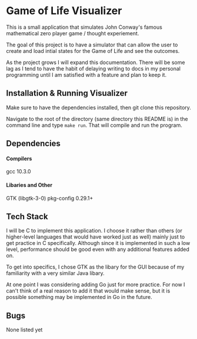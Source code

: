 # Game of Life Visualizer
This is a small application that simulates John Conway's famous mathematical zero player game / thought experiement.  

The goal of this project is to have a simulator that can allow the user to create and load intial states for the Game of Life and see the outcomes.  

As the project grows I will expand this documentation.  There will be some lag as I tend to have the habit of delaying writing to docs in my personal programming until I am satisfied with a feature and plan to keep it.

## Installation & Running Visualizer

Make sure to have the dependencies installed, then git clone this repository.

Navigate to the root of the directory (same directory this README is) in the command line and type `make run`.  That will compile and run the program.

## Dependencies

#### Compilers

gcc 10.3.0

#### Libaries and Other

GTK (libgtk-3-0)
pkg-config 0.29.1+

## Tech Stack

I will be C to implement this application.  I choose it rather than others (or higher-level languages that would have worked just as well) mainly just to get practice in C specifically.  Although since it is implemented in such a low level, performance should be good even with any additional features added on.

To get into specifics, I chose GTK as the libary for the GUI because of my familiarity with a very similar Java libary.  

At one point I was considering adding Go just for more practice.  For now I can't think of a real reason to add it that would make sense, but it is possible something may be implemented in Go in the future.

## Bugs

None listed yet

